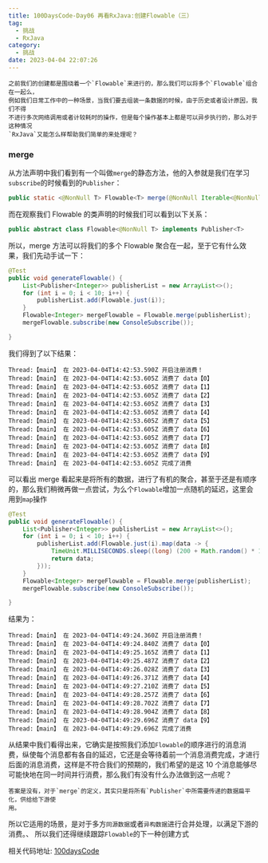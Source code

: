 ```yaml
---
title: 100DaysCode-Day06 再看RxJava:创建Flowable（三）
tag:
  - 挑战
  - RxJava
category:
  - 挑战
date: 2023-04-04 22:07:26
---
```


    之前我们的创建都是围绕着一个`Flowable`来进行的，那么我们可以将多个`Flowable`组合在一起么，
    例如我们日常工作中的一种场景，当我们要去组装一条数据的时候，由于历史或者设计原因，我们不得
    不进行多次网络调用或者计较耗时的操作，但是每个操作基本上都是可以异步执行的，那么对于这种情况
    `RxJava`又能怎么样帮助我们简单的来处理呢？

### merge

从方法声明中我们看到有一个叫做`merge`的静态方法，他的入参就是我们在学习`subscribe`的时候看到的`Publisher`：

```java
public static <@NonNull T> Flowable<T> merge(@NonNull Iterable<@NonNull ? extends Publisher<? extends T>> sources)
```

而在观察我们 Flowable 的类声明的时候我们可以看到以下关系：

```java
public abstract class Flowable<@NonNull T> implements Publisher<T>
```

所以，merge 方法可以将我们的多个 Flowable 聚合在一起，至于它有什么效果，我们先动手试一下：

```java
@Test
public void generateFlowable() {
    List<Publisher<Integer>> publisherList = new ArrayList<>();
    for (int i = 0; i < 10; i++) {
        publisherList.add(Flowable.just(i));
    }
    Flowable<Integer> mergeFlowable = Flowable.merge(publisherList);
    mergeFlowable.subscribe(new ConsoleSubscribe());

}
```

我们得到了以下结果：

```console
Thread:【main】 在 2023-04-04T14:42:53.590Z 开启注册消费！
Thread:【main】 在 2023-04-04T14:42:53.605Z 消费了 data【0】
Thread:【main】 在 2023-04-04T14:42:53.605Z 消费了 data【1】
Thread:【main】 在 2023-04-04T14:42:53.605Z 消费了 data【2】
Thread:【main】 在 2023-04-04T14:42:53.605Z 消费了 data【3】
Thread:【main】 在 2023-04-04T14:42:53.605Z 消费了 data【4】
Thread:【main】 在 2023-04-04T14:42:53.605Z 消费了 data【5】
Thread:【main】 在 2023-04-04T14:42:53.605Z 消费了 data【6】
Thread:【main】 在 2023-04-04T14:42:53.605Z 消费了 data【7】
Thread:【main】 在 2023-04-04T14:42:53.605Z 消费了 data【8】
Thread:【main】 在 2023-04-04T14:42:53.605Z 消费了 data【9】
Thread:【main】 在 2023-04-04T14:42:53.605Z 完成了消费
```

可以看出 merge 看起来是将所有的数据，进行了有机的聚合，甚至于还是有顺序的，那么我们稍微再做一点尝试，为么个`Flowable`增加一点随机的延迟，这里会用到`map`操作

```java
@Test
public void generateFlowable() {
    List<Publisher<Integer>> publisherList = new ArrayList<>();
    for (int i = 0; i < 10; i++) {
        publisherList.add(Flowable.just(i).map(data -> {
            TimeUnit.MILLISECONDS.sleep((long) (200 + Math.random() * 1000));
            return data;
        }));
    }
    Flowable<Integer> mergeFlowable = Flowable.merge(publisherList);
    mergeFlowable.subscribe(new ConsoleSubscribe());

}
```

结果为：

```console
Thread:【main】 在 2023-04-04T14:49:24.360Z 开启注册消费！
Thread:【main】 在 2023-04-04T14:49:24.840Z 消费了 data【0】
Thread:【main】 在 2023-04-04T14:49:25.165Z 消费了 data【1】
Thread:【main】 在 2023-04-04T14:49:25.487Z 消费了 data【2】
Thread:【main】 在 2023-04-04T14:49:26.028Z 消费了 data【3】
Thread:【main】 在 2023-04-04T14:49:26.371Z 消费了 data【4】
Thread:【main】 在 2023-04-04T14:49:27.210Z 消费了 data【5】
Thread:【main】 在 2023-04-04T14:49:28.257Z 消费了 data【6】
Thread:【main】 在 2023-04-04T14:49:28.702Z 消费了 data【7】
Thread:【main】 在 2023-04-04T14:49:28.904Z 消费了 data【8】
Thread:【main】 在 2023-04-04T14:49:29.696Z 消费了 data【9】
Thread:【main】 在 2023-04-04T14:49:29.696Z 完成了消费
```

从结果中我们看得出来，它确实是按照我们添加`Flowable`的顺序进行的消息消费，纵使每个消息都有各自的延迟，它还是会等待着前一个消息消费完成，才进行后面的消息消费，这样是不符合我们的预期的，我们希望的是这 10 个消息能够尽可能快地在同一时间并行消费，那么我们有没有什么办法做到这一点呢？

    答案是没有，对于`merge`的定义，其实只是将所有`Publisher`中所需要传递的数据扁平化，供给给下游使
    用。

所以它适用的场景，是对于多方`同源数据`或者`异构数据`进行合并处理，以满足下游的消费。、
所以我们还得继续跟踪`Flowable`的下一种创建方式

相关代码地址:
[100daysCode](https://github.com/dgjungleP/100days-code-round1)
